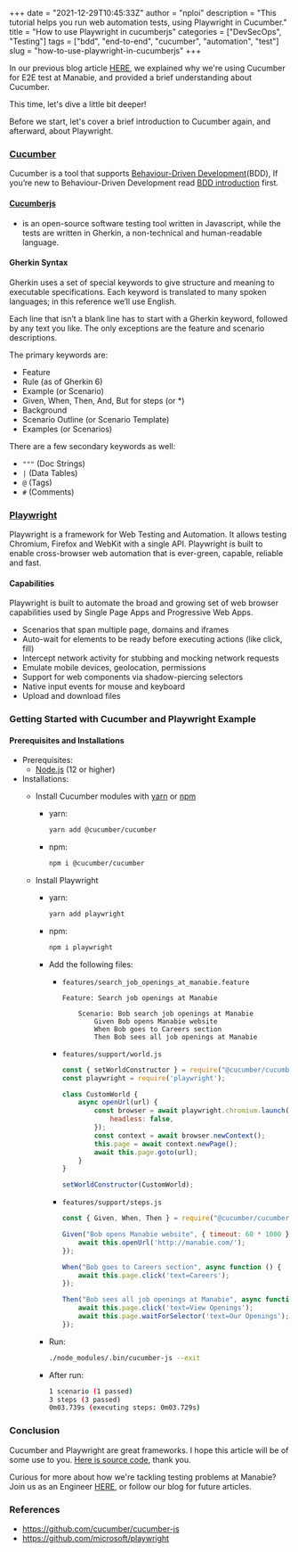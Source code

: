 +++
date = "2021-12-29T10:45:33Z"
author = "nploi"
description = "This tutorial helps you run web automation tests, using Playwright in Cucumber."
title = "How to use Playwright in cucumberjs"
categories = ["DevSecOps", "Testing"]
tags = ["bdd", "end-to-end", "cucumber", "automation", "test"]
slug = "how-to-use-playwright-in-cucumberjs"
+++

In our previous blog article [HERE](https://blog.manabie.io/2021/12/why-we-use-cucumber-for-end-to-end-testing/), we explained why we're using Cucumber for E2E test at Manabie, and provided a brief understanding about Cucumber.

This time, let's dive a little bit deeper!

Before we start, let's cover a brief introduction to Cucumber again, and afterward, about Playwright.
### [Cucumber](https://cucumber.io/)

Cucumber is a tool that supports [Behaviour-Driven Development](https://cucumber.io/docs/bdd)(BDD), If you’re new to Behaviour-Driven Development read [BDD introduction](https://cucumber.io/docs/bdd/) first.

#### [Cucumberjs](https://github.com/cucumber/cucumber-js)
-  is an open-source software testing tool written in Javascript, while the tests are written in Gherkin, a non-technical and human-readable language.

#### Gherkin Syntax
Gherkin uses a set of special keywords to give structure and meaning to executable specifications. Each keyword is translated to many spoken languages; in this reference we’ll use English.

Each line that isn’t a blank line has to start with a Gherkin keyword, followed by any text you like. The only exceptions are the feature and scenario descriptions.

The primary keywords are:

- Feature
- Rule (as of Gherkin 6)
- Example (or Scenario)
- Given, When, Then, And, But for steps (or *)
- Background
- Scenario Outline (or Scenario Template)
- Examples (or Scenarios)

There are a few secondary keywords as well:

- `"""` (Doc Strings)
- `|` (Data Tables)
- `@` (Tags)
- `#` (Comments)

### [Playwright](https://github.com/microsoft/playwright)

Playwright is a framework for Web Testing and Automation. It allows testing Chromium, Firefox and WebKit with a single API. Playwright is built to enable cross-browser web automation that is ever-green, capable, reliable and fast.
#### Capabilities
Playwright is built to automate the broad and growing set of web browser capabilities used by Single Page Apps and Progressive Web Apps.

- Scenarios that span multiple page, domains and iframes
- Auto-wait for elements to be ready before executing actions (like click, fill)
- Intercept network activity for stubbing and mocking network requests
- Emulate mobile devices, geolocation, permissions
- Support for web components via shadow-piercing selectors
- Native input events for mouse and keyboard
- Upload and download files

### Getting Started with Cucumber and Playwright Example

#### Prerequisites and Installations
- Prerequisites:
  - [Node.js](https://nodejs.org/en/) (12 or higher)
- Installations:
  - Install Cucumber modules with [yarn](https://yarnpkg.com/en/) or [npm](https://www.npmjs.com/)
    - yarn:

        ```bash
        yarn add @cucumber/cucumber
        ```
    - npm:

        ```bash
        npm i @cucumber/cucumber
        ```

  - Install Playwright
    - yarn:
        ```bash
        yarn add playwright
        ```
    - npm:
        ```bash
        npm i playwright
        ```
    - Add the following files:
      - `features/search_job_openings_at_manabie.feature`

        ```feature
        Feature: Search job openings at Manabie

            Scenario: Bob search job openings at Manabie
                Given Bob opens Manabie website
                When Bob goes to Careers section
                Then Bob sees all job openings at Manabie
        ```
      - `features/support/world.js`

        ```javascript
        const { setWorldConstructor } = require("@cucumber/cucumber");
        const playwright = require('playwright');

        class CustomWorld {
            async openUrl(url) {
                const browser = await playwright.chromium.launch({
                    headless: false,
                });
                const context = await browser.newContext();
                this.page = await context.newPage();
                await this.page.goto(url);
            }
        }

        setWorldConstructor(CustomWorld);
        ```

      - `features/support/steps.js`

        ```javascript
        const { Given, When, Then } = require("@cucumber/cucumber");

        Given("Bob opens Manabie website", { timeout: 60 * 1000 }, async function () {
            await this.openUrl('http://manabie.com/');
        });

        When("Bob goes to Careers section", async function () {
            await this.page.click('text=Careers');
        });

        Then("Bob sees all job openings at Manabie", async function () {
            await this.page.click('text=View Openings');
            await this.page.waitForSelector('text=Our Openings');
        });
        ```

    - Run:

        ```bash
        ./node_modules/.bin/cucumber-js --exit
        ```

    - After run:

        ```bash
        1 scenario (1 passed)
        3 steps (3 passed)
        0m03.739s (executing steps: 0m03.729s)
        ```

### Conclusion

Cucumber and Playwright are great frameworks. I hope this article will be of some use to you. [Here is source code](/content/posts/how-to-use-playwright-in-cucumberjs/example), thank you.

Curious for more about how we're tackling testing problems at Manabie? Join us as an Engineer [HERE](https://manabie.breezy.hr/), or follow our blog for future articles.

### References

- <https://github.com/cucumber/cucumber-js>
- <https://github.com/microsoft/playwright>
